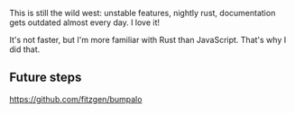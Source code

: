 This is still the wild west:
unstable features, nightly rust, documentation gets outdated almost every day.
I love it!


It's not faster, but I'm more familiar with Rust than JavaScript. That's why I did that.

## Future steps

https://github.com/fitzgen/bumpalo